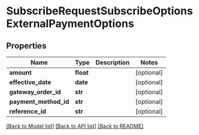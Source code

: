 # SubscribeRequestSubscribeOptionsExternalPaymentOptions


## Properties
Name | Type | Description | Notes
------------ | ------------- | ------------- | -------------
**amount** | **float** |  | [optional] 
**effective_date** | **date** |  | [optional] 
**gateway_order_id** | **str** |  | [optional] 
**payment_method_id** | **str** |  | [optional] 
**reference_id** | **str** |  | [optional] 

[[Back to Model list]](../README.md#documentation-for-models) [[Back to API list]](../README.md#documentation-for-api-endpoints) [[Back to README]](../README.md)



